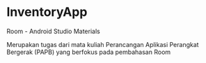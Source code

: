 # InventoryApp
Room - Android Studio Materials

Merupakan tugas dari mata kuliah Perancangan Aplikasi Perangkat Bergerak (PAPB) yang berfokus pada pembahasan Room
